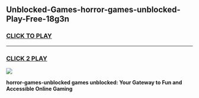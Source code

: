 
## Unblocked-Games-horror-games-unblocked-Play-Free-18g3n
<h3>
<a href="https://premium76.site?title=horror-games-unblocked&ref=21A">CLICK TO PLAY</a></h3>
<hr>

<h3>
<a href="https://premium76.site?title=horror-games-unblocked&ref=21A">CLICK 2 PLAY</a>
  
</h3>

<a href="https://premium76.site?title=horror-games-unblocked&ref=21A"><img src="https://clearcache.store/games.png"></a>


**horror-games-unblocked games unblocked: Your Gateway to Fun and Accessible Online Gaming**
